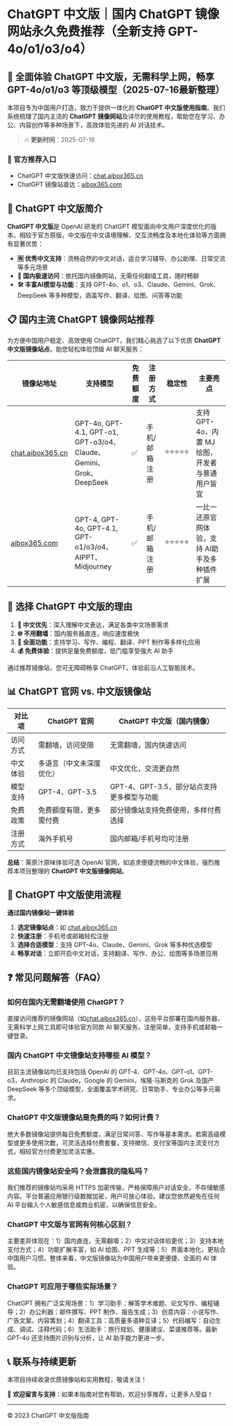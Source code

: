 # ChatGPT 中文版｜国内 ChatGPT 镜像网站永久免费推荐（全新支持 GPT-4o/o1/o3/o4）

## 📢 全面体验 ChatGPT 中文版，无需科学上网，畅享 GPT-4o/o1/o3 等顶级模型（2025-07-16最新整理）

本项目专为中国用户打造，致力于提供一体化的 **ChatGPT 中文版使用指南**。我们系统梳理了国内主流的 **ChatGPT 镜像网站**及详尽的使用教程，帮助您在学习、办公、内容创作等多种场景下，高效体验先进的 AI 对话技术。

> 🔥 **更新时间**：2025-07-16

### 🚀 官方推荐入口

- ChatGPT 中文版快速访问：[chat.aibox365.cn](https://chat.aibox365.cn)
- ChatGPT 镜像站直达：[aibox365.com](https://aibox365.com)

## 🤔 ChatGPT 中文版简介

**ChatGPT 中文版**是 OpenAI 研发的 ChatGPT 模型面向中文用户深度优化的版本。相较于官方原版，中文版在中文语境理解、交互流畅度及本地化体验等方面拥有显著优势：

- **🈶 优秀中文支持**：流畅自然的中文对话，适合学习辅导、办公助理、日常交流等多元场景
- **🚀 国内极速访问**：依托国内镜像网站，无需任何翻墙工具，随时畅聊
- **🛠️ 丰富AI模型与功能**：支持 GPT-4o、o1、o3、Claude、Gemini、Grok、DeepSeek 等多种模型，涵盖写作、翻译、绘图、问答等功能

## 📋 国内主流 ChatGPT 镜像网站推荐

为方便中国用户稳定、高效使用 ChatGPT，我们精心挑选了以下优质 **ChatGPT 中文版镜像站点**，助您轻松体验顶级 AI 聊天服务：

| 镜像站地址 | 支持模型 | 免费额度 | 注册方式 | 稳定性 | 主要亮点 |
|------------|----------|----------|----------|--------|----------|
| [chat.aibox365.cn](https://chat.aibox365.cn) | GPT-4o, GPT-4.1, GPT-o1, GPT-o3/o4、Claude、Gemini、Grok、DeepSeek | ✅ | 手机/邮箱注册 | ⭐⭐⭐⭐⭐ | 支持 GPT-4o，内置 MJ 绘图，开发者与普通用户皆宜 |
| [aibox365.com](https://aibox365.com) | GPT-4, GPT-4o, GPT-4.1, GPT-o1/o3/o4、AIPPT、Midjourney | ✅ | 手机/邮箱注册 | ⭐⭐⭐⭐⭐ | 一比一还原官网体验，支持 AI助手及多种插件扩展 |

## 🌟 选择 ChatGPT 中文版的理由

1. **📝 中文优先**：深入理解中文表达，满足各类中文场景需求
2. **🌐 不用翻墙**：国内服务器直连，响应速度极快
3. **🎯 全面功能**：支持学习、写作、编程、翻译、PPT 制作等多样化应用
4. **💰 免费体验**：提供足量免费额度，低门槛享受强大 AI 助手

通过推荐镜像站，您可无障碍畅享 ChatGPT，体验前沿人工智能技术。

## 📊 ChatGPT 官网 vs. 中文版镜像站

| 对比项 | ChatGPT 官网 | ChatGPT 中文版（国内镜像） |
|--------|--------------|-----------------------------|
| 访问方式 | 需翻墙，访问受限 | 无需翻墙，国内快速访问 |
| 中文体验 | 多语言（中文未深度优化） | 中文优化，交流更自然 |
| 模型支持 | GPT-4、GPT-3.5 | GPT-4、GPT-3.5，部分站点支持更多模型与功能 |
| 免费政策 | 免费额度有限，更多需付费 | 部分镜像站支持免费使用，多样付费选择 |
| 注册方式 | 海外手机号 | 国内邮箱/手机号均可注册 |

**总结**：需原汁原味体验可选 OpenAI 官网，如追求便捷流畅的中文体验，强烈推荐本项目整理的 **ChatGPT 中文版镜像网站**。

## 📝 ChatGPT 中文版使用流程

**通过国内镜像站一键体验**

1. **选定镜像站点**：如 [chat.aibox365.cn](https://chat.aibox365.cn)
2. **快速注册**：手机号或邮箱轻松注册
3. **选择合适模型**：支持 GPT-4o、Claude、Gemini、Grok 等多种优选模型
4. **畅享对话**：立即开启中文对话，支持翻译、写作、办公、绘图等多场景应用

## ❓ 常见问题解答（FAQ）

### 如何在国内无需翻墙使用 ChatGPT？

直接访问推荐的镜像网站（如[chat.aibox365.cn](https://chat.aibox365.cn)），这些平台部署在国内服务器，无需科学上网工具即可体验官方同款 AI 聊天服务，注册简单，支持手机或邮箱一键登录。

### 国内 ChatGPT 中文镜像站支持哪些 AI 模型？

目前主流镜像站均已支持包括 OpenAI 的 GPT-4、GPT-4o、GPT-o1、GPT-o3，Anthropic 的 Claude，Google 的 Gemini，埃隆·马斯克的 Grok 及国产 DeepSeek 等多个顶级模型，全面覆盖学术研究、日常助手、专业办公等多元需求。

### ChatGPT 中文版镜像站是免费的吗？如何计费？

绝大多数镜像站提供每日免费额度，满足日常问答、写作等基本需求。若需高级模型或更多使用次数，可灵活选择付费套餐，支持微信、支付宝等国内主流支付方式，相较官方付费更加灵活实惠。

### 这些国内镜像站安全吗？会泄露我的隐私吗？

我们推荐的镜像站均采用 HTTPS 加密传输，严格保障用户对话安全，不存储敏感内容。平台普遍应用银行级数据加密，用户可放心体验。建议您依然避免在任何 AI 平台输入个人敏感信息或商业机密，以确保信息安全。

### ChatGPT 中文版与官网有何核心区别？

主要差异体现在：1）国内直连，无需翻墙；2）中文对话体验更优；3）支持本地支付方式；4）功能扩展丰富，如 AI 绘图、PPT 生成等；5）界面本地化，更贴合中国用户习惯。整体来看，中文版镜像站为中国用户带来更便捷、全面的 AI 体验。

### ChatGPT 可应用于哪些实际场景？

ChatGPT 拥有广泛实用场景：1）学习助手：解答学术难题、论文写作、编程辅导；2）办公利器：邮件撰写、PPT 制作、报告生成；3）创意内容：小说写作、广告文案、内容策划；4）翻译工具：高质量多语种互译；5）代码编写：自动生成、调试、注释代码；6）生活助手：旅行规划、健康建议、菜谱推荐等。最新 GPT-4o 还支持图片识别与分析，让 AI 助手能力更进一步。

## 📞 联系与持续更新

本项目持续收录优质镜像站和实用教程，敬请关注！

🌟 **欢迎留言与支持**：如果本指南对您有帮助，欢迎分享推荐，让更多人受益！

---

© 2023 ChatGPT 中文版指南
